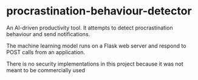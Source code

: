 # procrastination-behaviour-detector
An AI-driven productivity tool. It attempts to detect procrastination behaviour and send notifications.

The machine learning model runs on a Flask web server and respond to POST calls from an application.

There is no security implementations in this project because it was not meant to be commercially used
